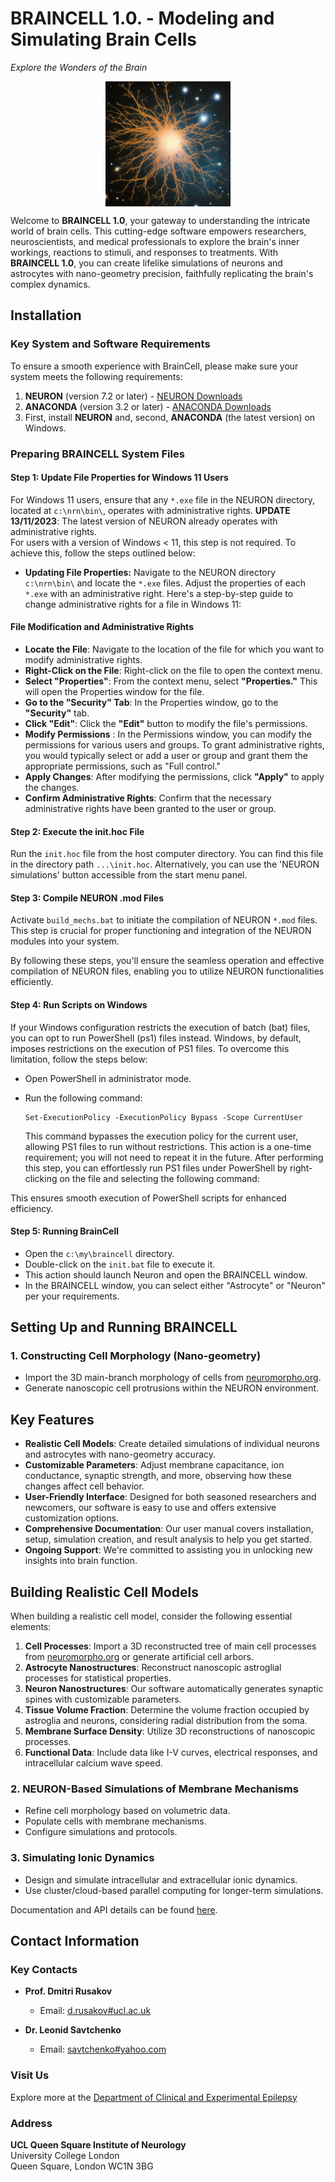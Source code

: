 # BRAINCELL 1.0. - Modeling and Simulating Brain Cells

*Explore the Wonders of the Brain*

<p align="center">
  <img src="https://github.com/LeonidSavtchenko/BrainCellNew/blob/main/2696937247-astrocyte.jpg" alt="Brain Cell" width=200 height=200 style="display:block; margin:auto;"/>
</p>

Welcome to **BRAINCELL 1.0**, your gateway to understanding the intricate world of brain cells. This cutting-edge software empowers researchers, neuroscientists, and medical professionals to explore the brain's inner workings, reactions to stimuli, and responses to treatments. With **BRAINCELL 1.0**, you can create lifelike simulations of neurons and astrocytes with nano-geometry precision, faithfully replicating the brain's complex dynamics.

## Installation

### Key System and Software Requirements

To ensure a smooth experience with BrainCell, please make sure your system meets the following requirements:


1. **NEURON** (version 7.2 or later) - [NEURON Downloads](https://neuron.yale.edu/neuron/download)
2. **ANACONDA** (version 3.2 or later) - [ANACONDA Downloads](https://www.anaconda.com/download)
3. First, install **NEURON** and, second, **ANACONDA** (the latest version) on Windows.

### Preparing BRAINCELL System Files

#### Step 1: Update File Properties for Windows 11 Users

For Windows 11 users, ensure that any `*.exe` file in the NEURON directory, located at `c:\nrn\bin\`, operates with administrative rights.
**UPDATE 13/11/2023**: The latest version of NEURON already operates with administrative rights.  
For users with a version of Windows < 11, this step is not required. To achieve this, follow the steps outlined below:
- **Updating File Properties:** Navigate to the NEURON directory `c:\nrn\bin\` and locate the `*.exe` files. Adjust the properties of each `*.exe` with an administrative right.
 Here's a step-by-step guide to change administrative rights for a file in Windows 11:

#### File Modification and Administrative Rights

- **Locate the File**: Navigate to the location of the file for which you want to modify administrative rights.
- **Right-Click on the File**: Right-click on the file to open the context menu.
- **Select "Properties"**: From the context menu, select **"Properties."** This will open the Properties window for the file.
- **Go to the "Security" Tab**: In the Properties window, go to the **"Security"** tab.
- **Click "Edit"**: Click the **"Edit"** button to modify the file's permissions.
- **Modify Permissions** : In the Permissions window, you can modify the permissions for various users and groups. To grant administrative rights, you would typically select or add a user or group and grant them the appropriate permissions, such as "Full control."
- **Apply Changes**: After modifying the permissions, click **"Apply"** to apply the changes.
- **Confirm Administrative Rights**: Confirm that the necessary administrative rights have been granted to the user or group.


#### Step 2: Execute the init.hoc File

Run the `init.hoc` file from the host computer directory. You can find this file in the directory path `...\init.hoc`. Alternatively, you can use the 'NEURON simulations' button accessible from the start menu panel.

#### Step 3: Compile NEURON .mod Files

Activate `build_mechs.bat` to initiate the compilation of NEURON `*.mod` files. This step is crucial for proper functioning and integration of the NEURON modules into your system.

By following these steps, you'll ensure the seamless operation and effective compilation of NEURON files, enabling you to utilize NEURON functionalities efficiently.

#### Step 4: Run Scripts on Windows

If your Windows configuration restricts the execution of batch (bat) files, you can opt to run PowerShell (ps1) files instead. Windows, by default, imposes restrictions on the execution of PS1 files. To overcome this limitation, follow the steps below:
- Open PowerShell in administrator mode.
- Run the following command:

    ```
    Set-ExecutionPolicy -ExecutionPolicy Bypass -Scope CurrentUser
    ```
  This command bypasses the execution policy for the current user, allowing PS1 files to run without restrictions.
This action is a one-time requirement; you will not need to repeat it in the future. After performing this step, you can effortlessly run PS1 files under PowerShell by right-clicking on the file and selecting the following command:

This ensures smooth execution of PowerShell scripts for enhanced efficiency.

#### Step 5: Running BrainCell

- Open the `c:\my\braincell` directory.
- Double-click on the `init.bat` file to execute it.
- This action should launch Neuron and open the BRAINCELL window.
- In the BRAINCELL window, you can select either "Astrocyte" or "Neuron" per your requirements.

## Setting Up and Running BRAINCELL

### 1. Constructing Cell Morphology (Nano-geometry)

- Import the 3D main-branch morphology of cells from [neuromorpho.org](https://neuromorpho.org/).
- Generate nanoscopic cell protrusions within the NEURON environment.

## Key Features

- **Realistic Cell Models**: Create detailed simulations of individual neurons and astrocytes with nano-geometry accuracy.
- **Customizable Parameters**: Adjust membrane capacitance, ion conductance, synaptic strength, and more, observing how these changes affect cell behavior.
- **User-Friendly Interface**: Designed for both seasoned researchers and newcomers, our software is easy to use and offers extensive customization options.
- **Comprehensive Documentation**: Our user manual covers installation, setup, simulation creation, and result analysis to help you get started.
- **Ongoing Support**: We're committed to assisting you in unlocking new insights into brain function.

## Building Realistic Cell Models

When building a realistic cell model, consider the following essential elements:

1. **Cell Processes**: Import a 3D reconstructed tree of main cell processes from [neuromorpho.org](https://neuromorpho.org/) or generate artificial cell arbors.
2. **Astrocyte Nanostructures**: Reconstruct nanoscopic astroglial processes for statistical properties.
3. **Neuron Nanostructures**: Our software automatically generates synaptic spines with customizable parameters.
4. **Tissue Volume Fraction**: Determine the volume fraction occupied by astroglia and neurons, considering radial distribution from the soma.
5. **Membrane Surface Density**: Utilize 3D reconstructions of nanoscopic processes.
6. **Functional Data**: Include data like I-V curves, electrical responses, and intracellular calcium wave speed.

### 2. NEURON-Based Simulations of Membrane Mechanisms

- Refine cell morphology based on volumetric data.
- Populate cells with membrane mechanisms.
- Configure simulations and protocols.

### 3. Simulating Ionic Dynamics

- Design and simulate intracellular and extracellular ionic dynamics.
- Use cluster/cloud-based parallel computing for longer-term simulations.

Documentation and API details can be found [here](https://github.com/RusakovLab/BrainCell).

## Contact Information

### Key Contacts

- **Prof. Dmitri Rusakov**
  - Email: [d.rusakov#ucl.ac.uk](mailto:d.rusakov#ucl.ac.uk)

- **Dr. Leonid Savtchenko**
  - Email: [savtchenko#yahoo.com](mailto:savtchenko#yahoo.com)

### Visit Us
Explore more at the [Department of Clinical and Experimental Epilepsy](http://www.ucl.ac.uk/ion/departments/epilepsy/themes/synaptic-imaging)

### Address
**UCL Queen Square Institute of Neurology**  
University College London  
Queen Square, London WC1N 3BG

